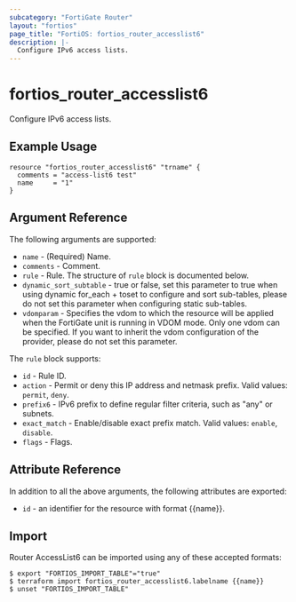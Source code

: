 ```yaml
---
subcategory: "FortiGate Router"
layout: "fortios"
page_title: "FortiOS: fortios_router_accesslist6"
description: |-
  Configure IPv6 access lists.
---
```


# fortios_router_accesslist6
Configure IPv6 access lists.

## Example Usage

```hcl
resource "fortios_router_accesslist6" "trname" {
  comments = "access-list6 test"
  name     = "1"
}
```

## Argument Reference

The following arguments are supported:

* `name` - (Required) Name.
* `comments` - Comment.
* `rule` - Rule. The structure of `rule` block is documented below.
* `dynamic_sort_subtable` - true or false, set this parameter to true when using dynamic for_each + toset to configure and sort sub-tables, please do not set this parameter when configuring static sub-tables.
* `vdomparam` - Specifies the vdom to which the resource will be applied when the FortiGate unit is running in VDOM mode. Only one vdom can be specified. If you want to inherit the vdom configuration of the provider, please do not set this parameter.

The `rule` block supports:

* `id` - Rule ID.
* `action` - Permit or deny this IP address and netmask prefix. Valid values: `permit`, `deny`.
* `prefix6` - IPv6 prefix to define regular filter criteria, such as "any" or subnets.
* `exact_match` - Enable/disable exact prefix match. Valid values: `enable`, `disable`.
* `flags` - Flags.


## Attribute Reference

In addition to all the above arguments, the following attributes are exported:
* `id` - an identifier for the resource with format {{name}}.

## Import

Router AccessList6 can be imported using any of these accepted formats:
```
$ export "FORTIOS_IMPORT_TABLE"="true"
$ terraform import fortios_router_accesslist6.labelname {{name}}
$ unset "FORTIOS_IMPORT_TABLE"
```
